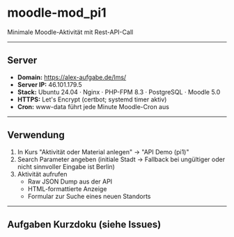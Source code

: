 # moodle-mod_pi1
Minimale Moodle-Aktivität mit Rest-API-Call

---
 
 ## Server
  - **Domain:** https://alex-aufgabe.de/lms/
  - **Server IP:** 46.101.179.5
  - **Stack:** Ubuntu 24.04 · Nginx · PHP-FPM 8.3 · PostgreSQL · Moodle 5.0
  - **HTTPS:** Let's Encrypt (certbot; systemd timer aktiv)
  -  **Cron:** www-data führt jede Minute Moodle-Cron aus

---

## Verwendung

1. In Kurs "Aktivität oder Material anlegen" -> "API Demo (pi1)"
2. Search Parameter angeben (initiale Stadt -> Fallback bei ungültiger oder nicht sinnvoller Eingabe ist Berlin)
3. Aktivität aufrufen
    - Raw JSON Dump aus der API
    - HTML-formattierte Anzeige
    - Formular zur Suche eines neuen Standorts

---

## Aufgaben Kurzdoku (siehe Issues)
